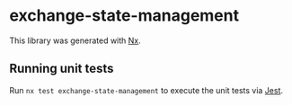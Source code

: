 # exchange-state-management

This library was generated with [Nx](https://nx.dev).

## Running unit tests

Run `nx test exchange-state-management` to execute the unit tests via [Jest](https://jestjs.io).
